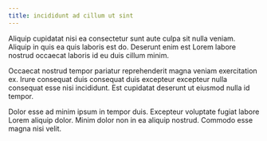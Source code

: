 ```yaml
---
title: incididunt ad cillum ut sint
---
```


Aliquip cupidatat nisi ea consectetur sunt aute culpa sit nulla veniam. Aliquip in quis ea quis laboris est do. Deserunt enim est Lorem labore nostrud occaecat laboris id eu duis cillum minim.

Occaecat nostrud tempor pariatur reprehenderit magna veniam exercitation ex. Irure consequat duis consequat duis excepteur excepteur nulla consequat esse nisi incididunt. Est cupidatat deserunt ut eiusmod nulla id tempor.

Dolor esse ad minim ipsum in tempor duis. Excepteur voluptate fugiat labore Lorem aliquip dolor. Minim dolor non in ea aliquip nostrud. Commodo esse magna nisi velit.
